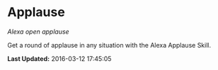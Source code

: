 # Applause
*Alexa open applause*

Get a round of applause in any situation with the Alexa Applause Skill.

**Last Updated:** 2016-03-12 17:45:05